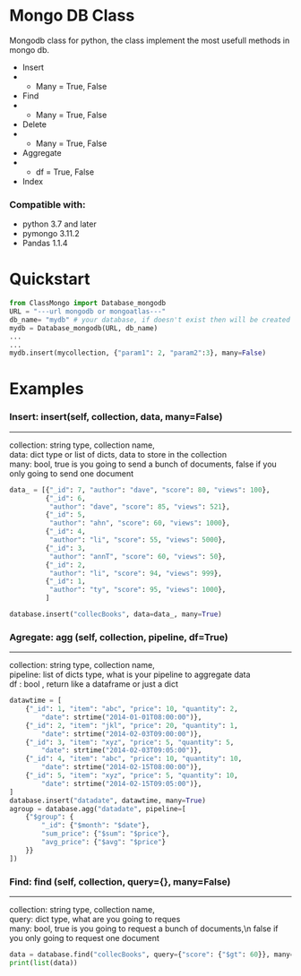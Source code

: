 # Mongo DB Class

Mongodb class for python, the class implement the most usefull methods in mongo db.

- Insert
- - Many = True, False
- Find
- - Many = True, False
- Delete
- - Many = True, False
- Aggregate
- - df = True, False
- Index

### Compatible with:

- python 3.7 and later
- pymongo 3.11.2
- Pandas 1.1.4

# Quickstart

```python
from ClassMongo import Database_mongodb
URL = "---url mongodb or mongoatlas---"
db_name= "mydb" # your database, if doesn't exist then will be created
mydb = Database_mongodb(URL, db_name)
...
...
mydb.insert(mycollection, {"param1": 2, "param2":3}, many=False)
```

# Examples

### **Insert**: insert(self, collection, data, many=False)

---

collection: string type, collection name,<br>
data: dict type or list of dicts, data to store in the collection <br>
many: bool, true is you going to send a bunch of documents, false if you only going to send one document

```python
data_ = [{"_id": 7, "author": "dave", "score": 80, "views": 100},
         {"_id": 6,
          "author": "dave", "score": 85, "views": 521},
         {"_id": 5,
          "author": "ahn", "score": 60, "views": 1000},
         {"_id": 4,
          "author": "li", "score": 55, "views": 5000},
         {"_id": 3,
          "author": "annT", "score": 60, "views": 50},
         {"_id": 2,
          "author": "li", "score": 94, "views": 999},
         {"_id": 1,
          "author": "ty", "score": 95, "views": 1000},
         ]

database.insert("collecBooks", data=data_, many=True)

```

### **Agregate**: agg (self, collection, pipeline, df=True)

---

collection: string type, collection name, <br>
pipeline: list of dicts type, what is your pipeline to aggregate data <br>
df : bool , return like a dataframe or just a dict

```python
datawtime = [
    {"_id": 1, "item": "abc", "price": 10, "quantity": 2,
        "date": strtime("2014-01-01T08:00:00")},
    {"_id": 2, "item": "jkl", "price": 20, "quantity": 1,
        "date": strtime("2014-02-03T09:00:00")},
    {"_id": 3, "item": "xyz", "price": 5, "quantity": 5,
        "date": strtime("2014-02-03T09:05:00")},
    {"_id": 4, "item": "abc", "price": 10, "quantity": 10,
        "date": strtime("2014-02-15T08:00:00")},
    {"_id": 5, "item": "xyz", "price": 5, "quantity": 10,
        "date": strtime("2014-02-15T09:05:00")},
]
database.insert("datadate", datawtime, many=True)
agroup = database.agg("datadate", pipeline=[
    {"$group": {
        "_id": {"$month": "$date"},
        "sum_price": {"$sum": "$price"},
        "avg_price": {"$avg": "$price"}
    }}
])
```

### **Find**: find (self, collection, query={}, many=False)

---

collection: string type, collection name,<br>
query: dict type, what are you going to reques <br>
many: bool, true is you going to request a bunch of documents,\n false if you only going to request one document

```python
data = database.find("collecBooks", query={"score": {"$gt": 60}}, many=True)
print(list(data))

```
